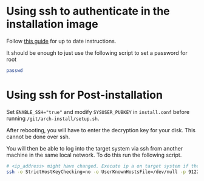 # Using ssh to authenticate in the installation image

Follow [this guide](https://wiki.archlinux.org/title/Install_Arch_Linux_via_SSH) for up to date instructions.

It should be enough to just use the following script to set a password for root

```sh
passwd
```

# Using ssh for Post-installation

Set `ENABLE_SSH="true"` and modify `SYSUSER_PUBKEY` in `install.conf` before running `/git/arch-install/setup.sh`.

After rebooting, you will have to enter the decryption key for your disk. This cannot be done over ssh.

You will then be able to log into the target system via ssh from another machine in the same local network. To do this run the following script.

```sh
# <ip_address> might have changed. Execute ip a on target system if the old <ip_address> doesn't work
ssh -o StrictHostKeyChecking=no -o UserKnownHostsFile=/dev/null -p 9122 -i ~/.ssh/<private_key> <SYSUSER>@<ip_address>
```
